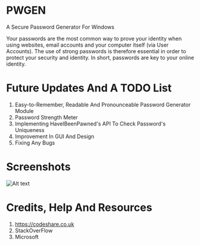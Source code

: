# PWGEN
A Secure Password Generator For Windows


Your passwords are the most common way to prove your identity when using websites, email accounts and your computer itself (via User Accounts). The use of strong passwords is therefore essential in order to protect your security and identity. In short, passwords are key to your online identity.

# Future Updates And A TODO List

1. Easy-to-Remember, Readable And Pronounceable Password Generator Module
2. Password Strength Meter 
3. Implementing HaveIBeenPawned's API To Check Password's Uniqueness
4. Improvement In GUI And Design
5. Fixing Any Bugs

# Screenshots

![Alt text](https://i.imgur.com/pBGbHbX.png "Screenshot")


# Credits, Help And Resources
1. https://codeshare.co.uk
2. StackOverFlow
3. Microsoft
